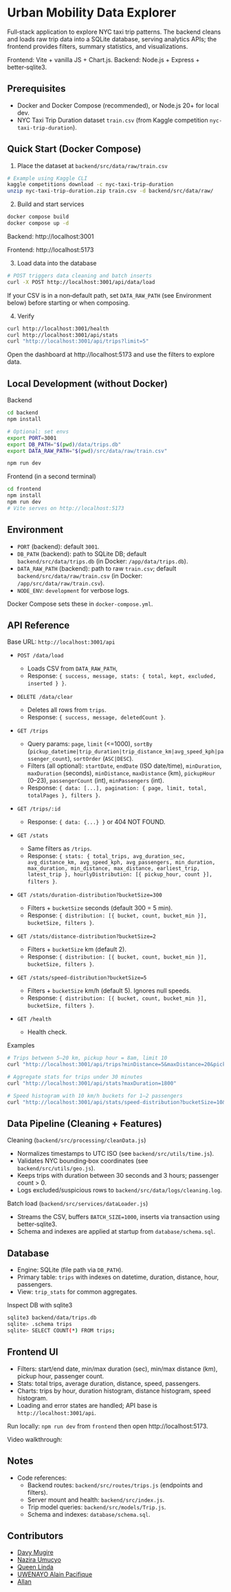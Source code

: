 # Urban Mobility Data Explorer

Full‑stack application to explore NYC taxi trip patterns. The backend cleans and loads raw trip data into a SQLite database, serving analytics APIs; the frontend provides filters, summary statistics, and visualizations.

Frontend: Vite + vanilla JS + Chart.js. 
Backend: Node.js + Express + better‑sqlite3.

## Prerequisites

- Docker and Docker Compose (recommended), or Node.js 20+ for local dev.
- NYC Taxi Trip Duration dataset `train.csv` (from Kaggle competition `nyc-taxi-trip-duration`).

## Quick Start (Docker Compose)  

1) Place the dataset at `backend/src/data/raw/train.csv`

```bash
# Example using Kaggle CLI
kaggle competitions download -c nyc-taxi-trip-duration
unzip nyc-taxi-trip-duration.zip train.csv -d backend/src/data/raw/
```

2) Build and start services

```bash
docker compose build
docker compose up -d
```

Backend: http://localhost:3001

Frontend: http://localhost:5173

3) Load data into the database

```bash
# POST triggers data cleaning and batch inserts
curl -X POST http://localhost:3001/api/data/load
```

If your CSV is in a non‑default path, set `DATA_RAW_PATH` (see Environment below) before starting or when composing.

4) Verify

```bash
curl http://localhost:3001/health
curl http://localhost:3001/api/stats
curl "http://localhost:3001/api/trips?limit=5"
```

Open the dashboard at http://localhost:5173 and use the filters to explore data.

## Local Development (without Docker)

Backend

```bash
cd backend
npm install

# Optional: set envs
export PORT=3001
export DB_PATH="$(pwd)/data/trips.db"
export DATA_RAW_PATH="$(pwd)/src/data/raw/train.csv"

npm run dev
```

Frontend (in a second terminal)

```bash
cd frontend
npm install
npm run dev
# Vite serves on http://localhost:5173
```

## Environment

- `PORT` (backend): default `3001`.
- `DB_PATH` (backend): path to SQLite DB; default `backend/src/data/trips.db` (in Docker: `/app/data/trips.db`).
- `DATA_RAW_PATH` (backend): path to raw `train.csv`; default `backend/src/data/raw/train.csv` (in Docker: `/app/src/data/raw/train.csv`).
- `NODE_ENV`: `development` for verbose logs.

Docker Compose sets these in `docker-compose.yml`.

## API Reference

Base URL: `http://localhost:3001/api`

- `POST /data/load`
  - Loads CSV from `DATA_RAW_PATH`,
  - Response: `{ success, message, stats: { total, kept, excluded, inserted } }`.

- `DELETE /data/clear`
  - Deletes all rows from `trips`.
  - Response: `{ success, message, deletedCount }`.

- `GET /trips`
  - Query params: `page`, `limit` (<=1000), `sortBy` (`pickup_datetime|trip_duration|trip_distance_km|avg_speed_kph|passenger_count`), `sortOrder` (`ASC|DESC`).
  - Filters (all optional): `startDate`, `endDate` (ISO date/time), `minDuration`, `maxDuration` (seconds), `minDistance`, `maxDistance` (km), `pickupHour` (0–23), `passengerCount` (int), `minPassengers` (int).
  - Response: `{ data: [...], pagination: { page, limit, total, totalPages }, filters }`.

- `GET /trips/:id`
  - Response: `{ data: {...} }` or 404 NOT FOUND.

- `GET /stats`
  - Same filters as `/trips`.
  - Response: `{ stats: { total_trips, avg_duration_sec, avg_distance_km, avg_speed_kph, avg_passengers, min_duration, max_duration, min_distance, max_distance, earliest_trip, latest_trip }, hourlyDistribution: [{ pickup_hour, count }], filters }`.

- `GET /stats/duration-distribution?bucketSize=300`
  - Filters + `bucketSize` seconds (default 300 = 5 min).
  - Response: `{ distribution: [{ bucket, count, bucket_min }], bucketSize, filters }`.

- `GET /stats/distance-distribution?bucketSize=2`
  - Filters + `bucketSize` km (default 2).
  - Response: `{ distribution: [{ bucket, count, bucket_min }], bucketSize, filters }`.

- `GET /stats/speed-distribution?bucketSize=5`
  - Filters + `bucketSize` km/h (default 5). Ignores null speeds.
  - Response: `{ distribution: [{ bucket, count, bucket_min }], bucketSize, filters }`.

- `GET /health`
  - Health check.

Examples

```bash
# Trips between 5–20 km, pickup hour = 8am, limit 10
curl "http://localhost:3001/api/trips?minDistance=5&maxDistance=20&pickupHour=8&limit=10"

# Aggregate stats for trips under 30 minutes
curl "http://localhost:3001/api/stats?maxDuration=1800"

# Speed histogram with 10 km/h buckets for 1–2 passengers
curl "http://localhost:3001/api/stats/speed-distribution?bucketSize=10&minPassengers=1&passengerCount=2"
```

## Data Pipeline (Cleaning + Features)

Cleaning (`backend/src/processing/cleanData.js`)

- Normalizes timestamps to UTC ISO (see `backend/src/utils/time.js`).
- Validates NYC bounding‑box coordinates (see `backend/src/utils/geo.js`).
- Keeps trips with duration between 30 seconds and 3 hours; passenger count > 0.
- Logs excluded/suspicious rows to `backend/src/data/logs/cleaning.log`.

Batch load (`backend/src/services/dataLoader.js`)

- Streams the CSV, buffers `BATCH_SIZE=1000`, inserts via transaction using better‑sqlite3.
- Schema and indexes are applied at startup from `database/schema.sql`.

## Database

- Engine: SQLite (file path via `DB_PATH`).
- Primary table: `trips` with indexes on datetime, duration, distance, hour, passengers.
- View: `trip_stats` for common aggregates.

Inspect DB with sqlite3

```bash
sqlite3 backend/data/trips.db 
sqlite> .schema trips
sqlite> SELECT COUNT(*) FROM trips;
```

## Frontend UI

- Filters: start/end date, min/max duration (sec), min/max distance (km), pickup hour, passenger count.
- Stats: total trips, average duration, distance, speed, passengers.
- Charts: trips by hour, duration histogram, distance histogram, speed histogram.
- Loading and error states are handled; API base is `http://localhost:3001/api`.

Run locally: `npm run dev` from `frontend` then open http://localhost:5173.

Video walkthrough:

## Notes

- Code references:
  - Backend routes: `backend/src/routes/trips.js` (endpoints and filters).
  - Server mount and health: `backend/src/index.js`.
  - Trip model queries: `backend/src/models/Trip.js`.
  - Schema and indexes: `database/schema.sql`.
## Contributors
- [Davy Mugire](https://github.com/davy-mgr)
- [Nazira Umucyo](https://github.com/Nazira-umucyo)
- [Queen Linda](https://github.com/Queenlinda12)
- [UWENAYO Alain Pacifique](https://github.com/uwenayoallain)
- [Allan](https://github.com/0Allan1)
